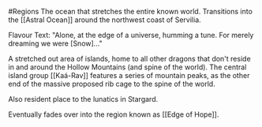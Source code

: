 #Regions 
The ocean that stretches the entire known world. Transitions into the [[Astral Ocean]] around the northwest coast of Servilia.

Flavour Text: "Alone, at the edge of a universe, humming a tune. For merely dreaming we were [Snow]..."

A stretched out area of islands, home to all other dragons that don't reside in and around the Hollow Mountains (and spine of the world).
The central island group [[Kaá-Rav]] features a series of mountain peaks, as the other end of the massive proposed rib cage to the spine of the world.

Also resident place to the lunatics in Stargard.



Eventually fades over into the region known as [[Edge of Hope]].